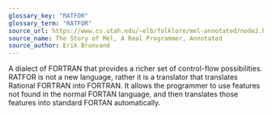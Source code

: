 ```yaml
---
glossary_key: "RATFOR"
glossary_term: "RATFOR"
source_url: https://www.cs.utah.edu/~elb/folklore/mel-annotated/node2.html#SECTION00020000000000000000
source_name: The Story of Mel, A Real Programmer, Annotated
source_author: Erik Brunvand
---
```


A dialect of FORTRAN that provides a richer set of control-flow possibilities. RATFOR is not a new language, rather it is a translator that translates Rational FORTRAN into FORTRAN. It allows the programmer to use features not found in the normal FORTAN language, and then translates those features into standard FORTAN automatically.
